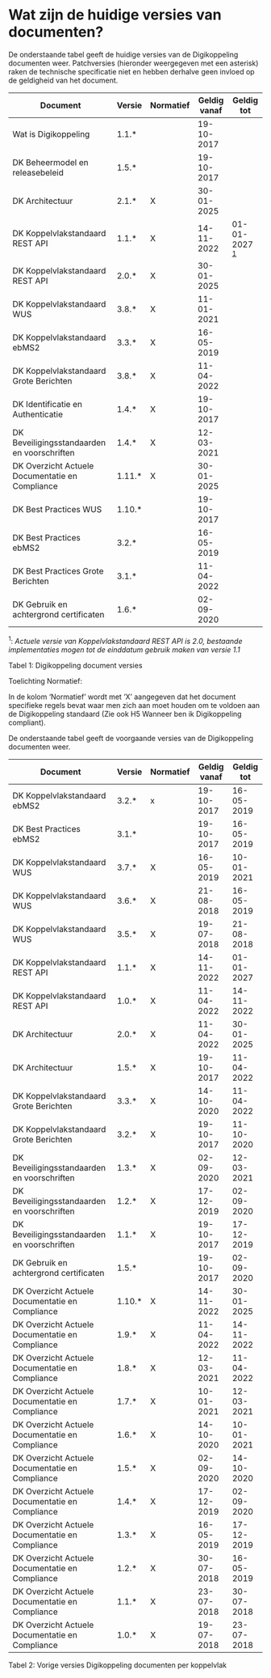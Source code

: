 # Wat zijn de huidige versies van documenten?

De onderstaande tabel geeft de huidige versies van de Digikoppeling documenten weer.
Patchversies (hieronder weergegeven met een asterisk) raken de technische specificatie niet en hebben derhalve geen invloed op de geldigheid van het document.

| Document                                        | Versie | Normatief | Geldig vanaf | Geldig  tot |
| ----------------------------------------------- | ------ | --------- | ------------ | ----------- |
| Wat is Digikoppeling                            | 1.1.*  |           | 19-10-2017   |             |
| DK Beheermodel en releasebeleid                 | 1.5.*  |           | 19-10-2017   |             |
| DK Architectuur                                 | 2.1.*  | X         | 30-01-2025   |             |
| DK Koppelvlakstandaard REST API                 | 1.1.*  | X         | 14-11-2022  |  01-01-2027 <sup>[1](#f1)</sup> |
| DK Koppelvlakstandaard REST API                 | 2.0.*  | X         | 30-01-2025  |             |
| DK Koppelvlakstandaard WUS                      | 3.8.*  | X         | 11-01-2021   |             |
| DK Koppelvlakstandaard ebMS2                    | 3.3.*  | X         | 16-05-2019   |             |
| DK Koppelvlakstandaard Grote Berichten          | 3.8.*  | X         | 11-04-2022   |             |
| DK Identificatie en Authenticatie               | 1.4.*  | X         | 19-10-2017   |             |
| DK Beveiligingsstandaarden en voorschriften     | 1.4.*  | X         | 12-03-2021   |             |
| DK Overzicht Actuele Documentatie en Compliance | 1.11.*  | X        | 30-01-2025   |             |
| DK Best Practices WUS                           | 1.10.* |           | 19-10-2017   |             |
| DK Best Practices ebMS2                         | 3.2.*  |           | 16-05-2019   |             |
| DK Best Practices Grote Berichten               | 3.1.*  |           | 11-04-2022   |             |
| DK Gebruik en achtergrond certificaten          | 1.6.*  |           | 02-09-2020   |             |

<a name="f1"></a><sup>1</sup>: *Actuele versie van Koppelvlakstandaard REST API is 2.0, bestaande implementaties mogen tot de einddatum gebruik maken van versie 1.1*




Tabel 1: Digikoppeling document versies

Toelichting Normatief:  

In de kolom ‘Normatief’ wordt met ‘X’ aangegeven dat het document specifieke regels bevat waar men zich aan moet houden om te voldoen aan de Digikoppeling standaard (Zie ook H5 Wanneer ben ik Digikoppeling compliant).

De onderstaande tabel geeft de voorgaande versies van de Digikoppeling documenten weer.

| Document                                        | Versie | Normatief | Geldig vanaf | Geldig tot |
| ----------------------------------------------- | ------ | --------- | ------------ | ---------- |
| DK Koppelvlakstandaard ebMS2                    | 3.2.*  | x         | 19-10-2017   | 16-05-2019 |
| DK Best Practices ebMS2                         | 3.1.*  |           | 19-10-2017   | 16-05-2019 |
| DK Koppelvlakstandaard WUS                      | 3.7.*  | X         | 16-05-2019   | 10-01-2021 |
| DK Koppelvlakstandaard WUS                      | 3.6.*  | X         | 21-08-2018   | 16-05-2019 |
| DK Koppelvlakstandaard WUS                      | 3.5.*  | X         | 19-07-2018   | 21-08-2018 |
| DK Koppelvlakstandaard REST API                 | 1.1.*  | X         | 14-11-2022  |  01-01-2027 |
| DK Koppelvlakstandaard REST API                 | 1.0.*  | X         | 11-04-2022   | 14-11-2022 |  
| DK Architectuur                                 | 2.0.*  | X         | 11-04-2022   | 30-01-2025 |
| DK Architectuur                                 | 1.5.*  | X         | 19-10-2017   | 11-04-2022 |
| DK Koppelvlakstandaard Grote Berichten          | 3.3.*  | X         | 14-10-2020   | 11-04-2022 |
| DK Koppelvlakstandaard Grote Berichten          | 3.2.*  | X         | 19-10-2017   | 11-10-2020 |
| DK Beveiligingsstandaarden en voorschriften     | 1.3.*  | X         | 02-09-2020   | 12-03-2021 |
| DK Beveiligingsstandaarden en voorschriften     | 1.2.*  | X         | 17-12-2019   | 02-09-2020 |
| DK Beveiligingsstandaarden en voorschriften     | 1.1.*  | X         | 19-10-2017   | 17-12-2019 |
| DK Gebruik en achtergrond certificaten          | 1.5.*  |           | 19-10-2017   | 02-09-2020 |
| DK Overzicht Actuele Documentatie en Compliance | 1.10.*  | X        | 14-11-2022   | 30-01-2025 |            
| DK Overzicht Actuele Documentatie en Compliance | 1.9.*  | X         | 11-04-2022   | 14-11-2022 |
| DK Overzicht Actuele Documentatie en Compliance | 1.8.*  | X         | 12-03-2021   | 11-04-2022 |
| DK Overzicht Actuele Documentatie en Compliance | 1.7.*  | X         | 10-01-2021   | 12-03-2021 |
| DK Overzicht Actuele Documentatie en Compliance | 1.6.*  | X         | 14-10-2020   | 10-01-2021 |
| DK Overzicht Actuele Documentatie en Compliance | 1.5.*  | X         | 02-09-2020   | 14-10-2020 |
| DK Overzicht Actuele Documentatie en Compliance | 1.4.*  | X         | 17-12-2019   | 02-09-2020 |
| DK Overzicht Actuele Documentatie en Compliance | 1.3.*  | X         | 16-05-2019   | 17-12-2019 |
| DK Overzicht Actuele Documentatie en Compliance | 1.2.*  | X         | 30-07-2018   | 16-05-2019 |
| DK Overzicht Actuele Documentatie en Compliance | 1.1.*  | X         | 23-07-2018   | 30-07-2018 |
| DK Overzicht Actuele Documentatie en Compliance | 1.0.*  | X         | 19-07-2018   | 23-07-2018 |

Tabel 2: Vorige versies Digikoppeling documenten per koppelvlak

